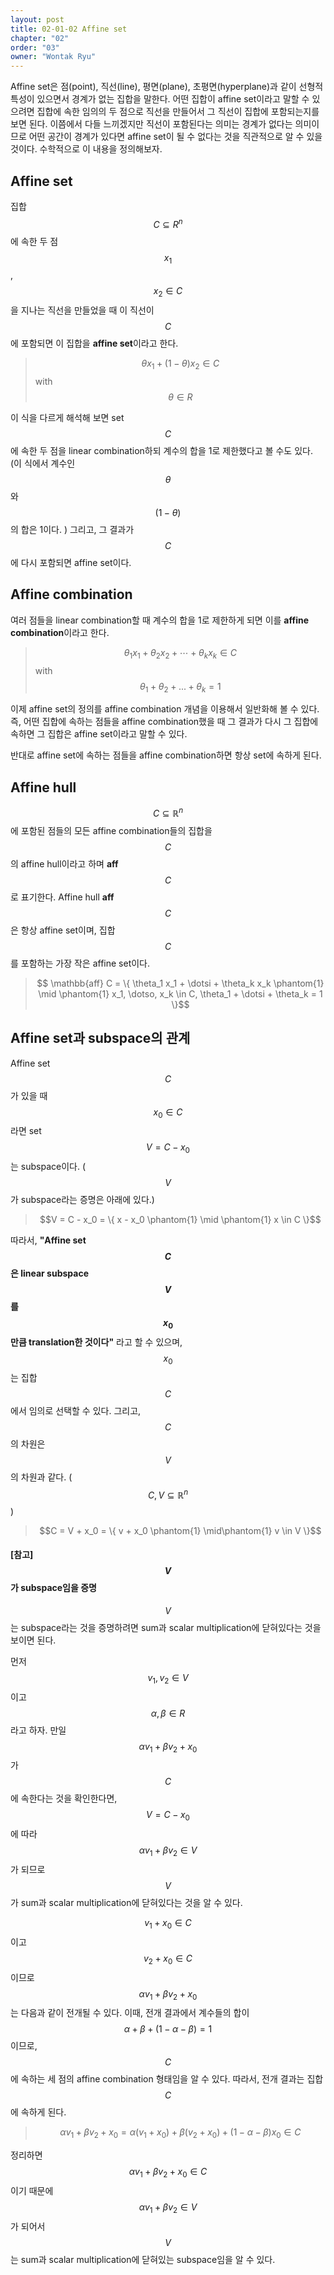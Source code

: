 ```yaml
---
layout: post
title: 02-01-02 Affine set
chapter: "02"
order: "03"
owner: "Wontak Ryu"
---
```


Affine set은 점(point), 직선(line), 평면(plane), 초평면(hyperplane)과 같이 선형적 특성이 있으면서 경계가 없는 집합을 말한다. 어떤 집합이 affine set이라고 말할 수 있으려면 집합에 속한 임의의 두 점으로 직선을 만들어서 그 직선이 집합에 포함되는지를 보면 된다. 이쯤에서 다들 느끼겠지만 직선이 포함된다는 의미는 경계가 없다는 의미이므로 어떤 공간이 경계가 있다면 affine set이 될 수 없다는 것을 직관적으로 알 수 있을 것이다. 수학적으로 이 내용을 정의해보자.

## Affine set

집합 $$C \subseteq R^n$$에 속한 두 점 $$x_1$$, $$x_2 \in C$$을 지나는 직선을 만들었을 때 이 직선이 $$C$$에 포함되면 이 집합을 **affine set**이라고 한다. 

>$$\theta x_1 + (1-\theta)x_2 \in C$$ with $$\theta \in R$$

이 식을 다르게 해석해 보면 set $$C$$에 속한 두 점을 linear combination하되 계수의 합을 1로 제한했다고 볼 수도 있다. (이 식에서 계수인 $$\theta$$와 $$(1-\theta)$$의 합은 1이다. ) 그리고, 그 결과가  $$C$$에 다시 포함되면 affine set이다.

## Affine combination

여러 점들을 linear combination할 때 계수의 합을 1로 제한하게 되면 이를 **affine combination**이라고 한다.  

>$$\theta_1 x_1 + \theta_2 x_2 + \cdots + \theta_k x_k \in C$$ with $$\theta_1 + \theta_2 + ... + \theta_k = 1$$

이제 affine set의 정의를 affine combination 개념을 이용해서 일반화해 볼 수 있다. 즉, 어떤 집합에 속하는 점들을 affine combination했을 때 그 결과가 다시 그 집합에 속하면 그 집합은 affine set이라고 말할 수 있다. 

반대로 affine set에 속하는 점들을 affine combination하면 항상 set에 속하게 된다.

## Affine hull

$$C \subseteq \mathbb{R}^n$$에 포함된 점들의 모든 affine combination들의 집합을 $$C$$의 affine hull이라고 하며 **aff** $$C$$로 표기한다. Affine hull **aff** $$C$$은 항상 affine set이며, 집합 $$C$$를 포함하는 가장 작은 affine set이다.
> $$ \mathbb{aff} C = \{ \theta_1 x_1 + \dotsi + \theta_k x_k \phantom{1} \mid \phantom{1} x_1, \dotso, x_k \in C, \theta_1 + \dotsi + \theta_k = 1 \}$$

## Affine set과 subspace의 관계

Affine set $$C$$가 있을 때 $$x_0 \in C$$라면 set $$V = C - x_0$$는 subspace이다. 
($$V$$가 subspace라는 증명은 아래에 있다.)

>$$V = C - x_0 =  \{ x - x_0 \phantom{1} \mid \phantom{1} x \in C \}$$

따라서, **"Affine set $$C$$은 linear subspace $$V$$를 $$x_0$$만큼 translation한 것이다"** 라고 할 수 있으며, $$x_0$$는 집합 $$C$$에서 임의로 선택할 수 있다. 그리고, $$C$$의 차원은 $$V$$의 차원과 같다. ($$C, V \subseteq \mathbb{R}^n$$)

>$$C = V + x_0 =  \{ v + x_0 \phantom{1} \mid\phantom{1} v \in V \}$$

#### [참고] $$V$$가 subspace임을 증명

$$V$$는 subspace라는 것을 증명하려면 sum과 scalar multiplication에 닫혀있다는 것을 보이면 된다.

먼저 $$v_1, v_2 \in V$$이고 $$\alpha, \beta \in R$$라고 하자. 만일 $$\alpha v_1 + \beta v_2 + x_0$$가 $$C$$에 속한다는 것을 확인한다면, $$V = C - x_0$$에 따라 $$\alpha v_1 + \beta v_2 \in V$$가 되므로 $$V$$가 sum과 scalar multiplication에 닫혀있다는 것을 알 수 있다.

$$v_1 + x_0 \in C$$이고 $$v_2 + x_0 \in C$$이므로 $$\alpha v_1 + \beta v_2 + x_0$$는 다음과 같이 전개될 수 있다. 
이때, 전개 결과에서 계수들의 합이 $$\alpha + \beta + (1 -  \alpha - \beta) = 1$$이므로, $$C$$에 속하는 세 점의 affine combination 형태임을 알 수 있다. 따라서, 전개 결과는 집합 $$C$$에 속하게 된다.

>$$\alpha v_1 + \beta v_2 + x_0 = \alpha (v_1 + x_0) + \beta (v_2 + x_0) + (1 - \alpha - \beta) x_0 \in C$$

정리하면 $$\alpha v_1 + \beta v_2 + x_0 \in C$$이기 때문에 $$\alpha v_1 + \beta v_2 \in V$$가 되어서 $$V$$는 sum과 scalar multiplication에 닫혀있는 subspace임을 알 수 있다.
